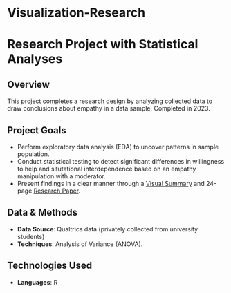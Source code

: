 # Visualization-Research
# Research Project with Statistical Analyses


## Overview
This project completes a research design by analyzing collected data to draw conclusions about empathy in a data sample, Completed in 2023.


## Project Goals
- Perform exploratory data analysis (EDA) to uncover patterns in sample population.
- Conduct statistical testing to detect significant differences in willingness to help and situtational interdependence based on an empathy manipulation with a moderator.
- Present findings in a clear manner through a [Visual Summary](https://github.com/shawnalarsen/Visualization-Research/blob/main/Carol's%20Presentation.pdf) and 24-page [Research Paper](https://github.com/shawnalarsen/Visualization-Research/blob/main/120L%20Final%20Paper.pdf).

## Data & Methods
- **Data Source**: Qualtrics data (privately collected from university students)
- **Techniques**: Analysis of Variance (ANOVA).


## Technologies Used
- **Languages**: R

